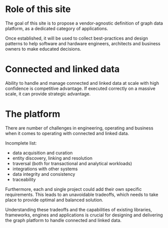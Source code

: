 # Role of this site

The goal of this site is to propose a vendor-agnostic definition of graph data platform, as a dedicated category of applications.

Once established, it will be used to collect best-practices and design patterns to help software and hardware engineers, architects and business owners to make educated decisions.

# Connected and linked data
Ability to handle and manage connected and linked data at scale with high confidence is competitive advantage. 
If executed correctly on a massive scale, it can provide strategic advantage. 

# The platform

There are number of challenges in engineering, operating and business when it comes to operating with connected and linked data.

Incomplete list:
- data acquisition and curation
- entity discovery, linking and resolution
- traversal (both for transactional and analytical workloads)
- integrations with other systems
- data integrity and consistency
- traceability 

Furthermore, each and single project could add their own specific requirements.
This leads to an unavoidable tradeoffs, which needs to take place to provide optimal and balanced solution. 

Understanding these tradeoffs and the capabilities of existing libraries, frameworks, engines and applications is crucial for designing and delivering the graph platform to handle connected and linked data.
